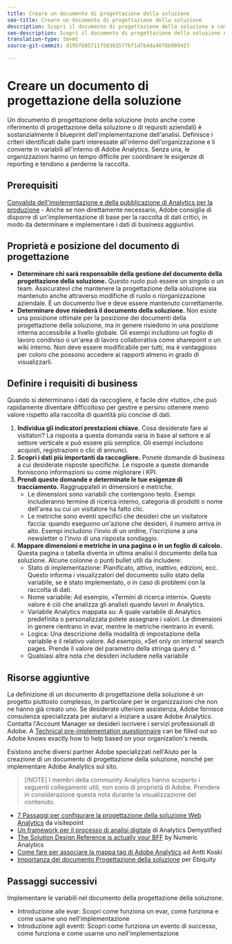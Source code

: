 ```yaml
---
title: Creare un documento di progettazione della soluzione
seo-title: Creare un documento di progettazione della soluzione
description: Scopri il documento di progettazione della soluzione e come usarlo nell'organizzazione.
seo-description: Scopri il documento di progettazione della soluzione e come usarlo nell'organizzazione.
translation-type: tm+mt
source-git-commit: d195fb85711f58383577bf1d7b4da4078b909427

---
```



# Creare un documento di progettazione della soluzione

Un documento di progettazione della soluzione (noto anche come riferimento di progettazione della soluzione o di requisiti aziendali) è sostanzialmente il blueprint dell'implementazione dell'analisi. Definisce i criteri identificati dalle parti interessate all'interno dell'organizzazione e li converte in variabili all'interno di Adobe Analytics. Senza una, le organizzazioni hanno un tempo difficile per coordinare le esigenze di reporting e tendono a perderne la raccolta.

## Prerequisiti

[Convalida dell'implementazione e della pubblicazione di Analytics per la produzione](../implement-with-launch/validate-publish-prod.md) - Anche se non direttamente necessario, Adobe consiglia di disporre di un'implementazione di base per la raccolta di dati critici, in modo da determinare e implementare i dati di business aggiuntivi.

## Proprietà e posizione del documento di progettazione

* **Determinare chi sarà responsabile della gestione del documento della progettazione della soluzione.** Questo ruolo può essere un singolo o un team. Assicuratevi che mantenere la progettazione della soluzione sia mantenuto anche attraverso modifiche di ruolo o riorganizzazione aziendale. È un documento live e deve essere mantenuto correttamente.
* **Determinare dove risiederà il documento della soluzione.** Non esiste una posizione ottimale per la posizione dei documenti della progettazione della soluzione, ma in genere risiedono in una posizione interna accessibile a livello globale. Gli esempi includono un foglio di lavoro condiviso o un'area di lavoro collaborativa come sharepoint o un wiki interno. Non deve essere modificabile per tutti, ma è vantaggioso per coloro che possono accedere ai rapporti almeno in grado di visualizzarli.

## Definire i requisiti di business

Quando si determinano i dati da raccogliere, è facile dire «tutto», che può rapidamente diventare difficoltoso per gestire e persino ottenere meno valore rispetto alla raccolta di quantità più concise di dati.

1. **Individua gli indicatori prestazioni chiave.** Cosa desiderate fare ai visitatori? La risposta a questa domanda varia in base al settore e al settore verticale e può essere più semplice. Gli esempi includono acquisti, registrazioni o clic di annunci.
1. **Scopri i dati più importanti da raccogliere.** Ponete domande di business a cui desiderate risposte specifiche. Le risposte a queste domande forniscono informazioni su come migliorare i KPI.
1. **Prendi queste domande e determinate le tue esigenze di tracciamento.** Raggruppateli in dimensioni e metriche.
   * Le dimensioni sono variabili che contengono testo. Esempi includeranno termine di ricerca interno, categoria di prodotti o nome dell'area su cui un visitatore ha fatto clic.
   * Le metriche sono eventi specifici che desideri che un visitatore faccia: quando eseguono un'azione che desideri, il numero arriva in alto. Esempi includono l'invio di un ordine, l'iscrizione a una newsletter o l'invio di una risposta sondaggio.
1. **Mappare dimensioni e metriche in una pagina o in un foglio di calcolo.** Questa pagina o tabella diventa in ultima analisi il documento della tua soluzione. Alcune colonne o punti bullet utili da includere:
   * Stato di implementazione: Pianificato, attivo, inattivo, edizioni, ecc. Questo informa i visualizzatori del documento sullo stato della variabile, se è stato implementato, o in caso di problemi con la raccolta di dati.
   * Nome variabile: Ad esempio, «Termini di ricerca interni». Questo valore è ciò che analizza gli analisti quando lavori in Analytics.
   * Variabile Analytics mappata su: A quale variabile di Analytics predefinita o personalizzata potete assegnare i valori. Le dimensioni in genere rientrano in evar, mentre le metriche rientrano in eventi.
   * Logica: Una descrizione della modalità di impostazione della variabile e il relativo valore. Ad esempio, «Set only on internal search pages. Prende il valore del parametro della stringa query d. "
   * Qualsiasi altra nota che desideri includere nella variabile

## Risorse aggiuntive

La definizione di un documento di progettazione della soluzione è un progetto piuttosto complesso, in particolare per le organizzazioni che non ne hanno già creato uno. Se desiderate ulteriore assistenza, Adobe fornisce consulenza specializzata per aiutarvi a iniziare a usare Adobe Analytics. Contatta l'Account Manager se desideri iscrivere i servizi professionali di Adobe. A [Technical pre-implementation questionnaire](assets/technical-pre-implementation-questionnaire.pdf) can be filled out so Adobe knows exactly how to help based on your organization's needs.

Esistono anche diversi partner Adobe specializzati nell'Aiuto per la creazione di un documento di progettazione della soluzione, nonché per implementare Adobe Analytics sul sito.

> [!NOTE] I membri della community Analytics hanno scoperto i seguenti collegamenti utili, non sono di proprietà di Adobe. Prendere in considerazione questa nota durante la visualizzazione del contenuto.

* [7 Passaggi per configurare la progettazione della soluzione Web Analytics](https://resources.observepoint.com/blog/7-steps-solution-design-data-governance) da visitepoint
* [Un framework per il processo di analisi digitale](https://analyticsdemystified.com/analytics-strategy/framework-digital-analytics-process/) di Analytics Demystified
* [The Solution Design Reference is actually your BFF](http://numericanalytics.com/why-a-simple-piece-of-documentation-is-the-key-to-analytics-success-the-solution-design-reference-is-actually-your-bff/) by Numeric Analytics
* [Come fare per associare la mappa tag di Adobe Analytics](http://www.anttikoski.fi/how-to-make-adobe-analytics-tagging-map-aka-solution-design-requirements-for-sitecatalyst-implementation/) ad Antti Koski
* [Importanza del documento Progettazione della soluzione](https://www.ebiquity.com/news-insights/analytics/the-importance-of-the-solution-design-document) per Ebiquity

## Passaggi successivi

Implementare le variabili nel documento della progettazione della soluzione.

* Introduzione alle evar: Scopri come funziona un evar, come funziona e come usarne uno nell'implementazione
* Introduzione agli eventi: Scopri come funziona un evento di successo, come funziona e come usarne uno nell'implementazione
